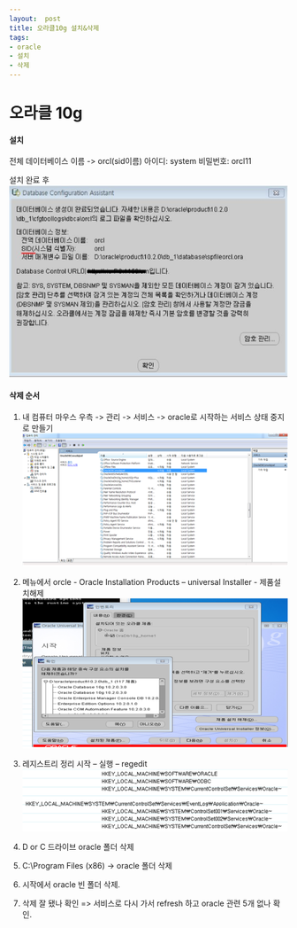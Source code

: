 ```yaml
---
layout:  post
title: 오라클10g 설치&삭제
tags:
- oracle
- 설치
- 삭제
---
```


# 오라클 10g

#### 설치
전체 데이터베이스 이름 -> orcl(sid이름)
아이디: system
비밀번호: orcl11

설치 완료 후
![](/assets/img/oracle1.jpg)


#### 삭제 순서

1. 내 컴퓨터 마우스 우측 -> 관리 -> 서비스 -> oracle로 시작하는 서비스 상태 중지로 만들기
![](/assets/img/oracle2.png)

2. 메뉴에서 orcle - Oracle Installation Products – universal Installer - 제품설치해제
![](/assets/img/oracle3.png)

3. 레지스트리 정리
시작 – 실행 – regedit
![](/assets/img/oracle4.png)

4. D or C 드라이브 oracle 폴더 삭제

5. C:\Program Files (x86) -> oracle 폴더 삭제

6. 시작에서 oracle 빈 폴더 삭제.

7. 삭제 잘 됐나 확인 => 서비스로 다시 가서 refresh 하고 oracle 관련 5개 없나 확인.
